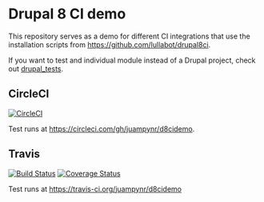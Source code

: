 # Drupal 8 CI demo

This repository serves as a demo for different CI integrations that use the installation
scripts from https://github.com/lullabot/drupal8ci.

If you want to test and individual module instead of a Drupal project, check out
[drupal_tests](https://github.com/deviantintegral/drupal_tests).

## CircleCI

[![CircleCI](https://circleci.com/gh/juampynr/d8cidemo.svg?style=svg)](https://circleci.com/gh/juampynr/d8cidemo)

Test runs at https://circleci.com/gh/juampynr/d8cidemo.

## Travis

[![Build Status](https://travis-ci.org/juampynr/d8cidemo.svg?branch=master)](https://travis-ci.org/juampynr/d8cidemo)
[![Coverage Status](https://coveralls.io/repos/github/juampynr/d8cidemo/badge.svg)](https://coveralls.io/github/juampynr/d8cidemo)

Test runs at  https://travis-ci.org/juampynr/d8cidemo
